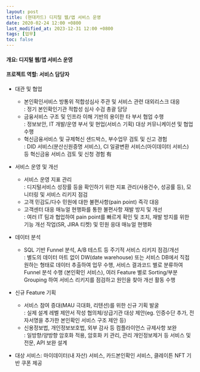 ```yaml
---
layout: post
title: (현대카드) 디지털 웹/앱 서비스 운영
date: 2020-02-24 12:00 +0800
last_modified_at: 2023-12-31 12:00 +0800
tags: [업무]
toc: false
---
```

#### 개요: 디지털 웹/앱 서비스 운영
#### 프로젝트 역할: 서비스 담당자

- 대관 및 협업
    + 본인확인서비스 방통위 적합성심사 주관 및 서비스 관련 대외리스크 대응<br>: 정기 본인확인기관 적합성 심사 수검 총괄 담당
    + 금융서비스 구조 및 인프라 이해 기반의 용이한 타 부서 협업 수행<br>: 정보보안, IT 개발/운영 부서 및 현업(서비스 기획) 대상 커뮤니케이션 및 협업 수행
    + 혁신금융서비스 및 규제혁신 샌드박스, 부수업무 검토 및 신고 경험<br>: DID 서비스(분산신원증명 서비스), CI 일괄변환 서비스(마이데이터 서비스) 등 혁신금융 서비스 검토 및 신청 경험 有
- 서비스 운영 및 개선
    + 서비스 운영 지표 관리<br>: 디지털서비스 성장률 등을 확인하기 위한 지표 관리(사용건수, 성공률 등), 모니터링 및 서비스 리키지 점검
    + 고객 민감도/다수 민원에 대한 불편사항(pain point) 즉각 대응
    + 고객센터 대응 매뉴얼 현행화를 통한 불편사항 재발 방지 및 개선<br>: 여러 IT 팀과 협업하여 pain point를 빠르게 확인 및 조치, 재발 방지를 위한 기능 개선 작업(SR, JIRA 티켓) 및 민원 응대 매뉴얼 현행화
- 데이터 분석
    + SQL 기반 Funnel 분석, A/B 테스트 등 주기적 서비스 리키지 점검/개선<br>: 별도의 데이터 마트 없이 DW(date warehouse) 또는 서비스 DB에서 직접 원하는 형태로 데이터 추출하여 업무 수행, 서비스 결과코드 별로 분류하여 Funnel 분석 수행 (본인확인 서비스), 여러 Feature 별로 Sorting/부분 Grouping 하여 서비스 리키지를 점검하고 원인을 찾아 개선 활동 수행
- 신규 Feature 기획
    + 서비스 참여 증대(MAU 극대화, 리텐션)를 위한 신규 기획 발굴<br>: 실제 설계 레벨 제안서 작성 협의체/상급기관 대상 제안(eg. 인증수단 추가, 전자서명을 추가한 본인확인 서비스 구조 제안 등)
    + 신용정보법, 개인정보보호법, 외부 감사 등 컴플라이언스 규제사항 보완<br>: 일방향/양방향 암호화 적용, 암호화 키 관리, 관리 개인정보제거 등 서비스 및 전문, API 보완 설계


-	대상 서비스: 마이데이터(내 자산) 서비스, 카드본인확인 서비스, 클레이튼 NFT 기반 쿠폰 제공
